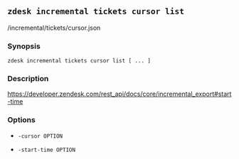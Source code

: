 ## `zdesk incremental tickets cursor list`

/incremental/tickets/cursor.json

### Synopsis

    zdesk incremental tickets cursor list [ ... ]

### Description

https://developer.zendesk.com/rest_api/docs/core/incremental_export#start-time

### Options

* `-cursor OPTION`

* `-start-time OPTION`

